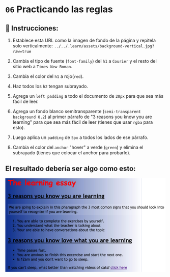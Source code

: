 # `06` Practicando las reglas

## 📝 Instrucciones:

1. Establece esta URL como la imagen de fondo de la página y repítela solo verticalmente: `../../.learn/assets/background-vertical.jpg?raw=true`

2. Cambia el tipo de fuente (`font-family`) del `h1` a `Courier` y el resto del sitio web a `Times New Roman`.

3. Cambia el color del `h1` a rojo(`red`).

4. Haz todos los `h2` tengan subrayado.

5. Agrega un `left padding` a todo el documento de `20px` para que sea más fácil de leer.

6. Agrega un fondo blanco semitransparente (`semi-transparent background 0.2`) al primer párrafo de "3 reasons you know you are learning" para que sea más fácil de leer (tienes que usar `rgba` para esto).

7. Luego aplica un `padding` de `5px` a todos los lados de ese párrafo.

8. Cambia el color del `anchor` "hover" a verde (`green`) y elimina el subrayado (tienes que colocar el anchor para probarlo).

## El resultado debería ser algo como esto:

![Example Image](../../.learn/assets/06-1.png?raw=true)
